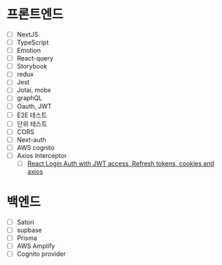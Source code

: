 # 프론트엔드
- [ ] NextJS
- [ ] TypeScript  
- [ ] Emotion
- [ ] React-query
- [ ] Storybook
- [ ] redux
- [ ] Jest
- [ ] Jotai, mobx
- [ ] graphQL
- [ ] Oauth, JWT
- [ ] E2E 테스트
- [ ] 단위 테스트
- [ ] CORS
- [ ] Next-auth
- [ ] AWS cognito
- [ ] Axios Interceptor
	- [ ] [React Login Auth with JWT access, Refresh tokens, cookies and axios](https://www.youtube.com/watch?v=nI8PYZNFtac)

# 백엔드
- [ ] Satori
- [ ] supbase
- [ ] Prisma
- [ ] AWS Amplify 
- [ ] Cognito provider